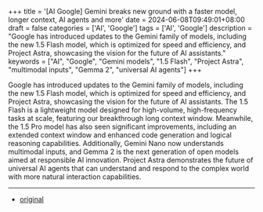 +++
title = '[AI Google] Gemini breaks new ground with a faster model, longer context, AI agents and more'
date = 2024-06-08T09:49:01+08:00
draft = false
categories = ['AI', 'Google']
tags = ['AI', 'Google']
description = "Google has introduced updates to the Gemini family of models, including the new 1.5 Flash model, which is optimized for speed and efficiency, and Project Astra, showcasing the vision for the future of AI assistants."
keywords = ["AI", "Google", "Gemini models", "1.5 Flash", "Project Astra", "multimodal inputs", "Gemma 2", "universal AI agents"]
+++

Google has introduced updates to the Gemini family of models, including the new 1.5 Flash model, which is optimized for speed and efficiency, and Project Astra, showcasing the vision for the future of AI assistants. The 1.5 Flash is a lightweight model designed for high-volume, high-frequency tasks at scale, featuring our breakthrough long context window. Meanwhile, the 1.5 Pro model has also seen significant improvements, including an extended context window and enhanced code generation and logical reasoning capabilities. Additionally, Gemini Nano now understands multimodal inputs, and Gemma 2 is the next generation of open models aimed at responsible AI innovation. Project Astra demonstrates the future of universal AI agents that can understand and respond to the complex world with more natural interaction capabilities.

---

- [original](https://blog.google/technology/ai/google-gemini-update-flash-ai-assistant-io-2024/)
<!-- - [博客 - 从零开始学AI](...) -->
<!-- - [Blog | Learn AI from scratch](...) -->
<!-- - [公众号 - 从零开始学AI](...) -->
<!-- - [CSDN - 从零开始学AI](...) -->
<!-- - [掘金 - 从零开始学AI](...) -->
<!-- - [知乎 - 从零开始学AI](...) -->
<!-- - [阿里云 - 从零开始学AI](...) -->
<!-- - [腾讯云 - 从零开始学AI](...) -->
